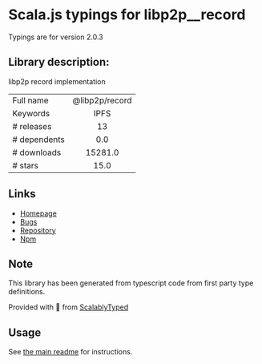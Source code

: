 
# Scala.js typings for libp2p__record

Typings are for version 2.0.3

## Library description:
libp2p record implementation

|                    |                 |
| ------------------ | :-------------: |
| Full name          | @libp2p/record |
| Keywords           | IPFS |
| # releases         | 13 |
| # dependents       | 0.0 |
| # downloads        | 15281.0 |
| # stars            | 15.0 |

## Links
- [Homepage](https://github.com/libp2p/js-libp2p-record#readme)
- [Bugs](https://github.com/libp2p/js-libp2p-record/issues)
- [Repository](https://github.com/libp2p/js-libp2p-record)
- [Npm](https://www.npmjs.com/package/%40libp2p%2Frecord)
    


## Note
This library has been generated from typescript code from first party type definitions.

Provided with :purple_heart: from [ScalablyTyped](https://github.com/oyvindberg/ScalablyTyped)

## Usage
See [the main readme](../../readme.md) for instructions.


